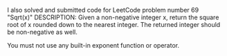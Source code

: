 I also solved and submitted code for LeetCode problem number 69 "Sqrt(x)"
DESCRIPTION:
Given a non-negative integer x, return the square root of x rounded down to the nearest integer. The returned integer should be non-negative as well.

You must not use any built-in exponent function or operator.
